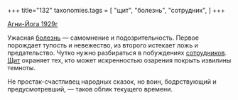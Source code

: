 +++
title="132"
taxonomies.tags = [
 "щит",
 "болезнь",
 "сотрудник",
]
+++

[Агни-Йога 1929г](/agni/1929)

Ужасная [болезнь](/tags/болезнь) — самомнение и подозрительность. Первое порождает тупость и невежество, из второго истекает ложь и предательство. Чутко нужно разбираться в побуждениях [сотрудников](/tags/сотрудник). [Щит](/tags/щит) охраняет тех, кто может искренностью озарения покрыть извилины темноты.   

Не простак-счастливец народных сказок, но воин, бодрствующий и предусмотревший, — таков облик текущего времени.